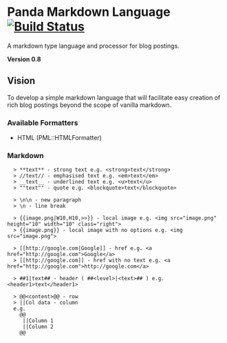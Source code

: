 Panda Markdown Language [![Build Status](https://travis-ci.org/necrophonic/panda-markdown.png?branch=master)](https://travis-ci.org/necrophonic/panda-markdown)
=======================

A markdown type language and processor for blog postings.

**Version 0.8**

## Vision ##

To develop a simple markdown language that will facilitate easy creation of rich blog postings beyond the scope of vanilla markdown.

### Available Formatters ###

  - HTML (PML::HTMLFormatter)

### Markdown ###


```
  > **text** - strong text e.g. <strong>text</strong>
  > //text// - emphasised text e.g. <em>text</em>
  > __text__ - underlined text e.g. <u>text</u>
  > ""text"" - quote e.g. <blockquote>text</blockquote>

  > \n\n - new paragraph
  > \n - line break

  > {{image.png|W10,H10,>>}} - local image e.g. <img src="image.png" height="10" width="10" class="right">
  > {{image.png}} - local image with no options e.g. <img src="image.png">

  > [[http://google.com|Google]] - href e.g. <a href="http://google.com">Google</a>
  > [[http://google.com]] - href with no text e.g. <a href="http://google.com">http://google.com</a>

  > ##1|text## - header ( ##<level>|<text>## ) e.g. <header1>text</header1>

  > @@<content>@@ - row
  > ||Col data - column
  e.g.
    @@
     ||Column 1
     ||Column 2
    @@
```
